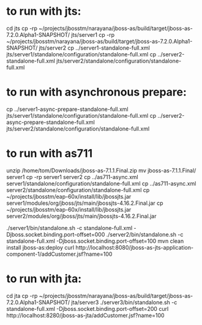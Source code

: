 # to run with jts:
cd jts
cp -rp ~/projects/jbosstm/narayana/jboss-as/build/target/jboss-as-7.2.0.Alpha1-SNAPSHOT/ jts/server1
cp -rp ~/projects/jbosstm/narayana/jboss-as/build/target/jboss-as-7.2.0.Alpha1-SNAPSHOT/ jts/server2
cp ../server1-standalone-full.xml jts/server1/standalone/configuration/standalone-full.xml
cp ../server2-standalone-full.xml jts/server2/standalone/configuration/standalone-full.xml
# to run with asynchronous prepare:
cp ../server1-async-prepare-standalone-full.xml jts/server1/standalone/configuration/standalone-full.xml
cp ../server2-async-prepare-standalone-full.xml jts/server2/standalone/configuration/standalone-full.xml

# to run with as711
unzip /home/tom/Downloads/jboss-as-7.1.1.Final.zip
mv jboss-as-7.1.1.Final/ server1
cp -rp server1 server2
cp ../as711-async.xml server1/standalone/configuration/standalone-full.xml
cp ../as711-async.xml server2/standalone/configuration/standalone-full.xml
cp ~/projects/jbosstm/eap-60x/install/lib/jbossjts.jar server1/modules/org/jboss/jts/main/jbossjts-4.16.2.Final.jar
cp ~/projects/jbosstm/eap-60x/install/lib/jbossjts.jar server2/modules/org/jboss/jts/main/jbossjts-4.16.2.Final.jar

./server1/bin/standalone.sh -c standalone-full.xml -Djboss.socket.binding.port-offset=000
./server2/bin/standalone.sh -c standalone-full.xml -Djboss.socket.binding.port-offset=100
mvn clean install jboss-as:deploy
curl http://localhost:8080/jboss-as-jts-application-component-1/addCustomer.jsf?name=100

# to run with jta:
cd jta
cp -rp ~/projects/jbosstm/narayana/jboss-as/build/target/jboss-as-7.2.0.Alpha1-SNAPSHOT/ jta/server3
./server3/bin/standalone.sh -c standalone-full.xml -Djboss.socket.binding.port-offset=200
curl http://localhost:8280/jboss-as-jta/addCustomer.jsf?name=100
